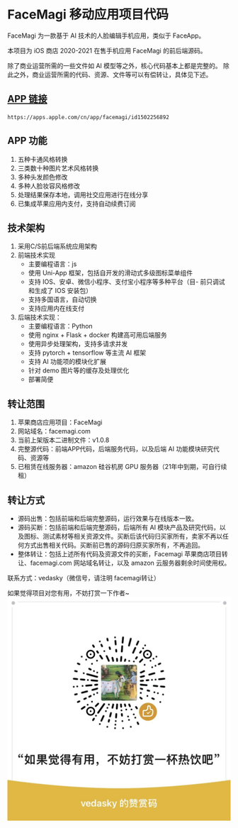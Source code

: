 # FaceMagi 移动应用项目代码

FaceMagi 为一款基于 AI 技术的人脸编辑手机应用，类似于 FaceApp。

本项目为 iOS 商店 2020-2021 在售手机应用 FaceMagi 的前后端源码。

除了商业运营所需的一些文件如 AI 模型等之外，核心代码基本上都是完整的。
除此之外，商业运营所需的代码、资源、文件等可以有偿转让，具体见下述。

## [APP 链接](https://apps.apple.com/cn/app/facemagi/id1502256892)

  `https://apps.apple.com/cn/app/facemagi/id1502256892`

## APP 功能

1. 五种卡通风格转换
2. 三类数十种图片艺术风格转换
3. 多种头发颜色修改
4. 多种人脸妆容风格修改
5. 处理结果保存本地，调用社交应用进行在线分享
6. 已集成苹果应用内支付，支持自动续费订阅

## 技术架构

1. 采用C/S前后端系统应用架构
2. 前端技术实现
    - 主要编程语言：js
    - 使用 Uni-App 框架，包括自开发的滑动式多级图标菜单组件
    - 支持 IOS、安卓、微信小程序、支付宝小程序等多种平台（目- 前只调试和生成了 IOS 安装包）
    - 支持多国语言，自动切换
    - 支持应用内在线支付
3. 后端技术实现：
    - 主要编程语言：Python
    - 使用 nginx + Flask + docker 构建高可用后端服务
    - 使用异步处理架构，支持多请求并发
    - 支持 pytorch + tensorflow 等主流 AI 框架
    - 支持 AI 功能项的模块化扩展
    - 针对 demo 图片等的缓存及处理优化
    - 部署简便

## 转让范围

1. 苹果商店应用项目：FaceMagi
2. 网站域名：facemagi.com
3. 当前上架版本二进制文件：v1.0.8
4. 完整源代码：前端APP代码，后端服务代码，以及后端 AI 功能模块研究代码、资源等
5. 已租赁在线服务器：amazon 硅谷机房 GPU 服务器（21年中到期，可自行续租）

## 转让方式

- 源码出售：包括前端和后端完整源码，运行效果与在线版本一致。
- 源码买断：包括前端和后端完整源码，后端所有 AI 模块产品及研究代码，以及图标、测试素材等相关资源文件。买断后该代码归买家所有，卖家不再以任何方式出售相关代码。买断前已售的源码归原买家所有，不再追回。
- 整体转让：包括上述所有代码及资源文件的买断，Facemagi 苹果商店项目转让、facemagi.com 网站域名转让，以及 amazon 云服务器剩余时间使用权。

联系方式：vedasky（微信号，请注明 facemagi转让）

如果觉得项目对您有用，不妨打赏一下作者~
![avatar](https://github.com/crystalphi/FaceMagi/blob/main/images/wxds.jpg)
